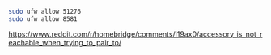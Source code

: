 ```bash
sudo ufw allow 51276
sudo ufw allow 8581
```

https://www.reddit.com/r/homebridge/comments/i19ax0/accessory_is_not_reachable_when_trying_to_pair_to/